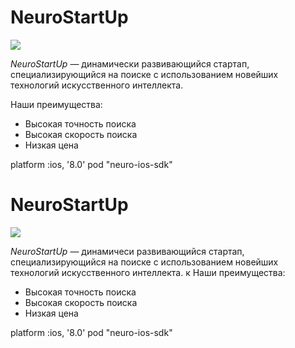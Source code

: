 # NeuroStartUp

![](logo.png)

*NeuroStartUp* — динамически развивающийся стартап, специализирующийся на поиске с использованием новейших технологий искусственного интеллекта.

Наши преимущества:
* Высокая точность поиска
* Высокая скорость поиска
* Низкая цена


platform :ios, '8.0'
pod "neuro-ios-sdk"

# NeuroStartUp

![](logo.png)

*NeuroStartUp* — динамичеси развивающийся стартап, специализирующийся на поиске с использованием новейших технологий искусственного интеллекта.
к
Наши преимущества:
* Высокая точность поиска
* Высокая скорость поиска
* Низкая цена


platform :ios, '8.0'
pod "neuro-ios-sdk"

